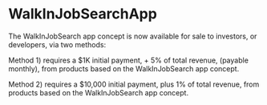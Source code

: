 # WalkInJobSearchApp

The WalkInJobSearch app concept is now available for sale to investors, or developers, via two methods:

Method 1) requires a $1K initial payment, + 5% of total revenue, (payable monthly), from products based on the WalkInJobSearch app concept.

Method 2) requires a $10,000 initial payment, plus 1% of total revenue, from products based on the WalkInJobSearch app concept.